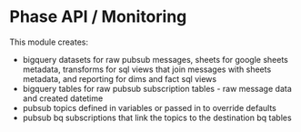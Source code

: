 # Phase API / Monitoring

This module creates:
* bigquery datasets for raw pubsub messages, sheets for google sheets metadata, transforms for sql views that join messages with sheets metadata, and reporting for dims and fact sql views
* bigquery tables for raw pubsub subscription tables - raw message data and created datetime
* pubsub topics defined in variables or passed in to override defaults
* pubsub bq subscriptions that link the topics to the destination bq tables